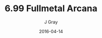 ---
title: '6.99 Fullmetal Arcana'
alt: 'Mysteries of the Arcana'
date: '2016-04-14'
author: 'J Gray'
artist: 'Keira'
chapter: '6 Void in the Road'
filler: false
---